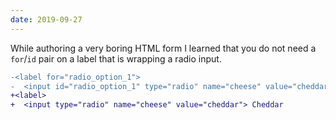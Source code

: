 ```yaml
---
date: 2019-09-27
---
```


While authoring a very boring HTML form I learned that you do not need a `for`/`id` pair on a label that is wrapping a radio input.

```diff
-<label for="radio_option_1">
-  <input id="radio_option_1" type="radio" name="cheese" value="cheddar"> Cheddar
+<label>
+  <input type="radio" name="cheese" value="cheddar"> Cheddar
```

